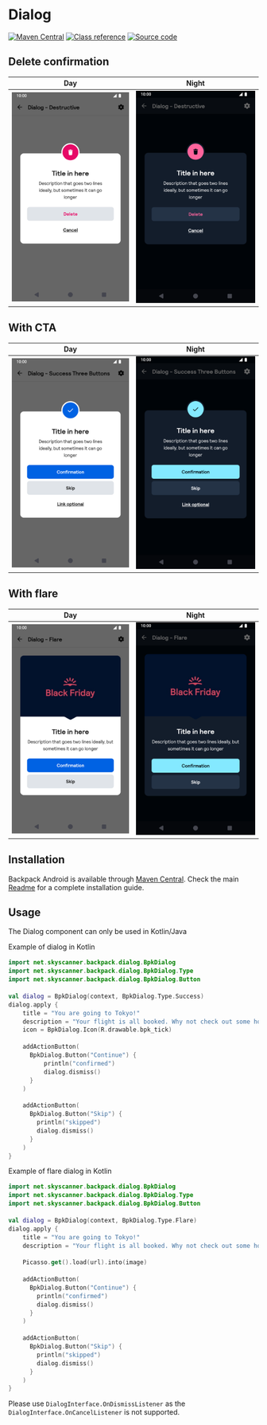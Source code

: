 # Dialog

[![Maven Central](https://img.shields.io/maven-central/v/net.skyscanner.backpack/backpack-android)](https://search.maven.org/artifact/net.skyscanner.backpack/backpack-android)
[![Class reference](https://img.shields.io/badge/Class%20reference-Android-blue)](https://backpack.github.io/android/Backpack/net.skyscanner.backpack.dialog)
[![Source code](https://img.shields.io/badge/Source%20code-GitHub-lightgrey)](https://github.com/Skyscanner/backpack-android/tree/main/Backpack/src/main/java/net/skyscanner/backpack/dialog)

## Delete confirmation

| Day | Night                                                                                                                                                                                               |
| --- |-----------------------------------------------------------------------------------------------------------------------------------------------------------------------------------------------------|
| <img src="https://raw.githubusercontent.com/Skyscanner/backpack-android/main/docs/view/Dialog/screenshots/destructive.png" alt="Delete confirmation Dialog component" width="375" /> | <img src="https://raw.githubusercontent.com/Skyscanner/backpack-android/main/docs/view/Dialog/screenshots/destructive_dm.png" alt="Delete confirmation Dialog component - dark mode" width="375" /> |

## With CTA

| Day | Night                                                                                                                                                                                              |
| --- |----------------------------------------------------------------------------------------------------------------------------------------------------------------------------------------------------|
| <img src="https://raw.githubusercontent.com/Skyscanner/backpack-android/main/docs/view/Dialog/screenshots/success-three-buttons.png" alt="With cta Dialog component" width="375" /> | <img src="https://raw.githubusercontent.com/Skyscanner/backpack-android/main/docs/view/Dialog/screenshots/success-three-buttons_dm.png" alt="With cta Dialog component - dark mode" width="375" /> |

## With flare

| Day | Night                                                                                                                                                                                |
| --- |--------------------------------------------------------------------------------------------------------------------------------------------------------------------------------------|
| <img src="https://raw.githubusercontent.com/Skyscanner/backpack-android/main/docs/view/Dialog/screenshots/flare.png" alt="With flare Dialog component" width="375" /> | <img src="https://raw.githubusercontent.com/Skyscanner/backpack-android/main/docs/view/Dialog/screenshots/flare_dm.png" alt="With flare Dialog component - dark mode" width="375" /> |

## Installation

Backpack Android is available through [Maven Central](https://search.maven.org/artifact/net.skyscanner.backpack/backpack-android). Check the main [Readme](https://github.com/skyscanner/backpack-android#installation) for a complete installation guide.

## Usage

The Dialog component can only be used in Kotlin/Java

Example of dialog in Kotlin

```Kotlin
import net.skyscanner.backpack.dialog.BpkDialog
import net.skyscanner.backpack.dialog.BpkDialog.Type
import net.skyscanner.backpack.dialog.BpkDialog.Button

val dialog = BpkDialog(context, BpkDialog.Type.Success)
dialog.apply {
    title = "You are going to Tokyo!"
    description = "Your flight is all booked. Why not check out some hotels now?"
    icon = BpkDialog.Icon(R.drawable.bpk_tick)

    addActionButton(
      BpkDialog.Button("Continue") {
          println("confirmed")
          dialog.dismiss()
      }
    )

    addActionButton(
      BpkDialog.Button("Skip") {
        println("skipped")
        dialog.dismiss()
      }
    )
}
```

Example of flare dialog in Kotlin

```Kotlin
import net.skyscanner.backpack.dialog.BpkDialog
import net.skyscanner.backpack.dialog.BpkDialog.Type
import net.skyscanner.backpack.dialog.BpkDialog.Button

val dialog = BpkDialog(context, BpkDialog.Type.Flare)
dialog.apply {
    title = "You are going to Tokyo!"
    description = "Your flight is all booked. Why not check out some hotels now?"

    Picasso.get().load(url).into(image)

    addActionButton(
      BpkDialog.Button("Continue") {
        println("confirmed")
        dialog.dismiss()
      }
    )

    addActionButton(
      BpkDialog.Button("Skip") {
        println("skipped")
        dialog.dismiss()
      }
    )
}
```

Please use `DialogInterface.OnDismissListener` as the `DialogInterface.OnCancelListener` is not supported.

